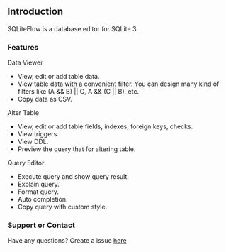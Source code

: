 ## Introduction

SQLiteFlow is a database editor for SQLite 3.

### Features

Data Viewer

- View, edit or add table data.
- View table data with a convenient filter. You can design many kind of filters like (A && B) \|\| C, A && (C \|\| B), etc.
- Copy data as CSV.

Alter Table

- View, edit or add table fields, indexes, foreign keys, checks.
- View triggers.
- View DDL.
- Preview the query that for altering table.

Query Editor

- Execute query and show query result.
- Explain query.
- Format query.
- Auto completion.
- Copy query with custom style.

### Support or Contact

Have any questions? Create a issue [here](https://github.com/SQLiteFlow/sqliteflow.github.io/issues)
